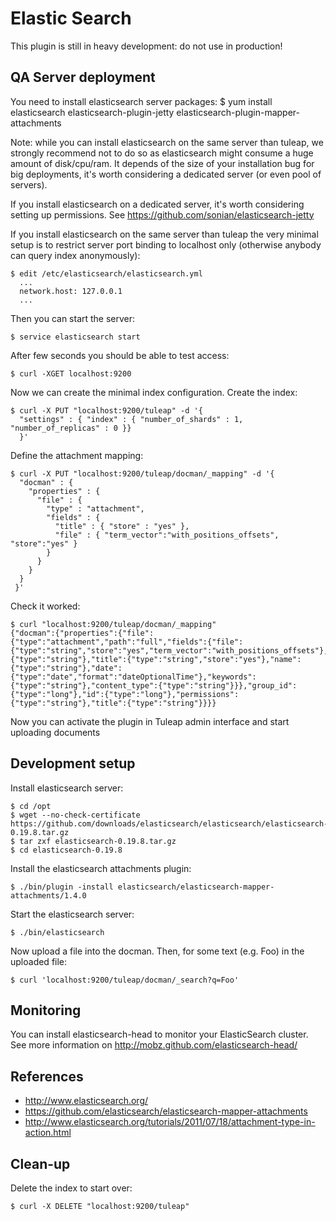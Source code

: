Elastic Search
==============

This plugin is still in heavy development: do not use in production!

QA Server deployment
--------------------

You need to install elasticsearch server packages:
    $ yum install elasticsearch elasticsearch-plugin-jetty elasticsearch-plugin-mapper-attachments

Note: while you can install elasticsearch on the same server than tuleap, we strongly recommend
not to do so as elasticsearch might consume a huge amount of disk/cpu/ram.
It depends of the size of your installation bug for big deployments, it's worth considering a dedicated server (or even pool of servers).

If you install elasticsearch on a dedicated server, it's worth considering setting up permissions. See https://github.com/sonian/elasticsearch-jetty

If you install elasticsearch on the same server than tuleap the very minimal setup is to restrict server port binding to localhost only (otherwise anybody can query index anonymously):

    $ edit /etc/elasticsearch/elasticsearch.yml
      ...
      network.host: 127.0.0.1
      ...

Then you can start the server:

    $ service elasticsearch start

After few seconds you should be able to test access:

    $ curl -XGET localhost:9200

Now we can create the minimal index configuration.
Create the index:

    $ curl -X PUT "localhost:9200/tuleap" -d '{
      "settings" : { "index" : { "number_of_shards" : 1, "number_of_replicas" : 0 }}
      }'

Define the attachment mapping:

    $ curl -X PUT "localhost:9200/tuleap/docman/_mapping" -d '{
      "docman" : {
        "properties" : {
          "file" : {
            "type" : "attachment",
            "fields" : {
              "title" : { "store" : "yes" },
              "file" : { "term_vector":"with_positions_offsets", "store":"yes" }
            }
          }
        }
      }
     }'

Check it worked:

    $ curl "localhost:9200/tuleap/docman/_mapping"
    {"docman":{"properties":{"file":{"type":"attachment","path":"full","fields":{"file":{"type":"string","store":"yes","term_vector":"with_positions_offsets"},"author":{"type":"string"},"title":{"type":"string","store":"yes"},"name":{"type":"string"},"date":{"type":"date","format":"dateOptionalTime"},"keywords":{"type":"string"},"content_type":{"type":"string"}}},"group_id":{"type":"long"},"id":{"type":"long"},"permissions":{"type":"string"},"title":{"type":"string"}}}}

Now you can activate the plugin in Tuleap admin interface and start uploading documents

Development setup
-----------------

Install elasticsearch server:

    $ cd /opt
    $ wget --no-check-certificate https://github.com/downloads/elasticsearch/elasticsearch/elasticsearch-0.19.8.tar.gz
    $ tar zxf elasticsearch-0.19.8.tar.gz
    $ cd elasticsearch-0.19.8

Install the elasticsearch attachments plugin:

    $ ./bin/plugin -install elasticsearch/elasticsearch-mapper-attachments/1.4.0

Start the elasticsearch server:

    $ ./bin/elasticsearch

Now upload a file into the docman. Then, for some text (e.g. Foo) in the
uploaded file:

    $ curl 'localhost:9200/tuleap/docman/_search?q=Foo'

Monitoring
----------

You can install elasticsearch-head to monitor your ElasticSearch cluster.
See more information on http://mobz.github.com/elasticsearch-head/

References
----------

- http://www.elasticsearch.org/
- https://github.com/elasticsearch/elasticsearch-mapper-attachments
- http://www.elasticsearch.org/tutorials/2011/07/18/attachment-type-in-action.html

Clean-up
--------

Delete the index to start over:

    $ curl -X DELETE "localhost:9200/tuleap"
